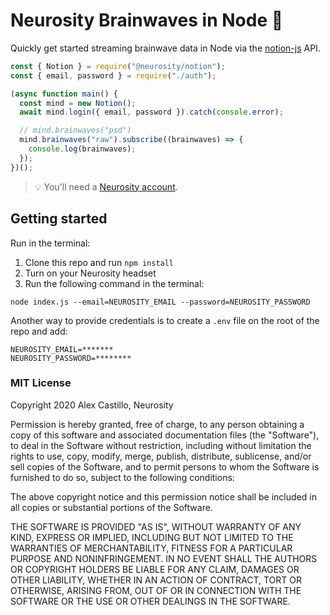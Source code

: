 # Neurosity Brainwaves in Node 🤯

Quickly get started streaming brainwave data in Node via the [notion-js](https://github.com/neurosity/notion-js) API.

```js
const { Notion } = require("@neurosity/notion");
const { email, password } = require("./auth");

(async function main() {
  const mind = new Notion();
  await mind.login({ email, password }).catch(console.error);

  // mind.brainwaves("psd")
  mind.brainwaves("raw").subscribe((brainwaves) => {
    console.log(brainwaves);
  });
})();
```

> 💡 You'll need a [Neurosity account](https://console.neurosity.co).

## Getting started

Run in the terminal:

1. Clone this repo and run `npm install`
2. Turn on your Neurosity headset
3. Run the following command in the terminal:

```
node index.js --email=NEUROSITY_EMAIL --password=NEUROSITY_PASSWORD
```

Another way to provide credentials is to create a `.env` file on the root of the repo and add:

```
NEUROSITY_EMAIL=*******
NEUROSITY_PASSWORD=********
```

### MIT License

Copyright 2020 Alex Castillo, Neurosity

Permission is hereby granted, free of charge, to any person obtaining a copy of this software and associated documentation files (the "Software"), to deal in the Software without restriction, including without limitation the rights to use, copy, modify, merge, publish, distribute, sublicense, and/or sell copies of the Software, and to permit persons to whom the Software is furnished to do so, subject to the following conditions:

The above copyright notice and this permission notice shall be included in all copies or substantial portions of the Software.

THE SOFTWARE IS PROVIDED "AS IS", WITHOUT WARRANTY OF ANY KIND, EXPRESS OR IMPLIED, INCLUDING BUT NOT LIMITED TO THE WARRANTIES OF MERCHANTABILITY, FITNESS FOR A PARTICULAR PURPOSE AND NONINFRINGEMENT. IN NO EVENT SHALL THE AUTHORS OR COPYRIGHT HOLDERS BE LIABLE FOR ANY CLAIM, DAMAGES OR OTHER LIABILITY, WHETHER IN AN ACTION OF CONTRACT, TORT OR OTHERWISE, ARISING FROM, OUT OF OR IN CONNECTION WITH THE SOFTWARE OR THE USE OR OTHER DEALINGS IN THE SOFTWARE.
